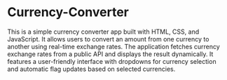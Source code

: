 # Currency-Converter
 This is a simple currency converter app built with HTML, CSS, and JavaScript. It allows users to convert an amount from one currency to another using real-time exchange rates. The application fetches currency exchange rates from a public API and displays the result dynamically. It features a user-friendly interface with dropdowns for currency selection and automatic flag updates based on selected currencies.
